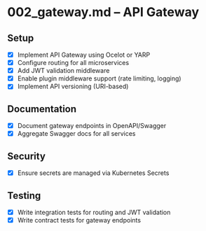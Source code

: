 # 002_gateway.md – API Gateway

## Setup

- [x] Implement API Gateway using Ocelot or YARP
- [x] Configure routing for all microservices
- [x] Add JWT validation middleware
- [x] Enable plugin middleware support (rate limiting, logging)
- [x] Implement API versioning (URI-based)

## Documentation

- [x] Document gateway endpoints in OpenAPI/Swagger
- [x] Aggregate Swagger docs for all services

## Security

- [x] Ensure secrets are managed via Kubernetes Secrets

## Testing

- [x] Write integration tests for routing and JWT validation
- [x] Write contract tests for gateway endpoints
